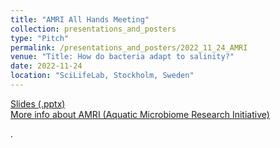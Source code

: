 ```yaml
---
title: "AMRI All Hands Meeting"
collection: presentations_and_posters
type: "Pitch"
permalink: /presentations_and_posters/2022_11_24_AMRI
venue: "Title: How do bacteria adapt to salinity?"
date: 2022-11-24
location: "SciLifeLab, Stockholm, Sweden"
---
```


[Slides (.pptx)](/files/KTJ_AMRI-AHM_2022.pptx)  
[More info about AMRI (Aquatic Microbiome Research Initiative)](https://www.amri-sweden.org/)

.
